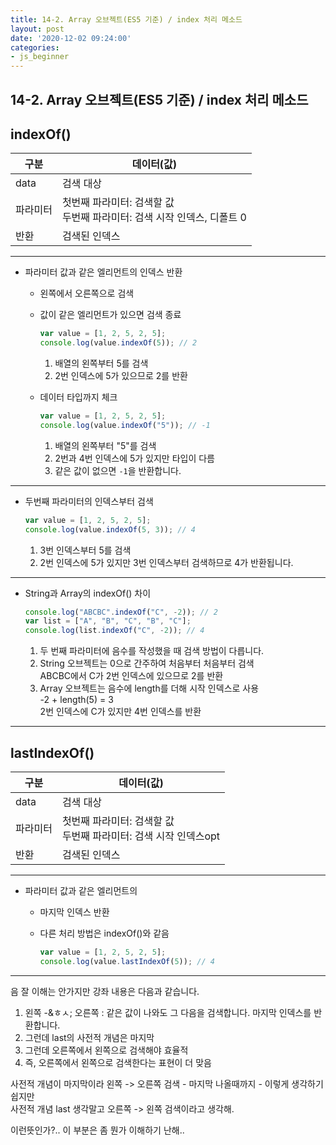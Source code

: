 ```yaml
---
title: 14-2. Array 오브젝트(ES5 기준) / index 처리 메소드
layout: post
date: '2020-12-02 09:24:00'
categories:
- js_beginner
---
```


## 14-2. Array 오브젝트(ES5 기준) / index 처리 메소드

## indexOf()

|구분|데이터(값)|
|---|---------|
|data|검색 대상|
|파라미터|첫번째 파라미터: 검색할 값 <br> 두번째 파라미터: 검색 시작 인덱스, 디폴트 0|
|반환|검색된 인덱스|

---

* 파라미터 값과 같은 엘리먼트의 인덱스 반환

    * 왼쪽에서 오른쪽으로 검색
    * 값이 같은 엘리먼트가 있으면 검색 종료
      
        ```javascript
        var value = [1, 2, 5, 2, 5];
        console.log(value.indexOf(5)); // 2
        ```
        
        1. 배열의 왼쪽부터 5를 검색
        2. 2번 인덱스에 5가 있으므로 2를 반환

    * 데이터 타입까지 체크
    
        ```javascript
        var value = [1, 2, 5, 2, 5];
        console.log(value.indexOf("5")); // -1
        ```
        
        1. 배열의 왼쪽부터 "5"를 검색
        2. 2번과 4번 인덱스에 5가 있지만 타입이 다름
        3. 같은 값이 없으면 `-1`을 반환합니다.
    
---

* 두번째 파라미터의 인덱스부터 검색
  
    ```javascript
    var value = [1, 2, 5, 2, 5];
    console.log(value.indexOf(5, 3)); // 4
    ```
    
    1. 3번 인덱스부터 5를 검색
    2. 2번 인덱스에 5가 있지만 3번 인덱스부터 검색하므로 4가 반환됩니다.
    
---

* String과 Array의 indexOf() 차이

    ```javascript
    console.log("ABCBC".indexOf("C", -2)); // 2
    var list = ["A", "B", "C", "B", "C"];
    console.log(list.indexOf("C", -2)); // 4
    ```
    
    1. 두 번째 파라미터에 음수를 작성했을 때 검색 방법이 다릅니다.
    2. String 오브젝트는 0으로 간주하여 처음부터 처음부터 검색  
       ABCBC에서 C가 2번 인덱스에 있으므로 2를 반환
    3. Array 오브젝트는 음수에 length를 더해 시작 인덱스로 사용  
       -2 + length(5) = 3  
       2번 인덱스에 C가 있지만 4번 인덱스를 반환
       
---

## lastIndexOf()

|구분|데이터(값)|
|---|---------|
|data|검색 대상|
|파라미터|첫번째 파라미터: 검색할 값 <br> 두번째 파라미터: 검색 시작 인덱스opt|
|반환|검색된 인덱스|

---

* 파라미터 값과 같은 엘리먼트의

    * 마지막 인덱스 반환
    * 다른 처리 방법은 indexOf()와 같음
    
        ```javascript
        var value = [1, 2, 5, 2, 5];
        console.log(value.lastIndexOf(5)); // 4
        ```

---

음 잘 이해는 안가지만 강좌 내용은 다음과 같습니다.

1. 왼쪽 -&ㅎㅅ; 오른쪽 : 같은 값이 나와도 그 다음을 검색합니다. 마지막 인덱스를 반환합니다.
2. 그런데 last의 사전적 개념은 마지막
3. 그런데 오른쪽에서 왼쪽으로 검색해야 효율적
4. 즉, 오른쪽에서 왼쪽으로 검색한다는 표현이 더 맞음

사전적 개념이 마지막이라 왼쪽 -> 오른쪽 검색 - 마지막 나올때까지 - 이렇게 생각하기 쉽지만  
사전적 개념 last 생각말고 오른쪽 -> 왼쪽 검색이라고 생각해.

이런뜻인가?.. 이 부분은 좀 뭔가 이해하기 난해..